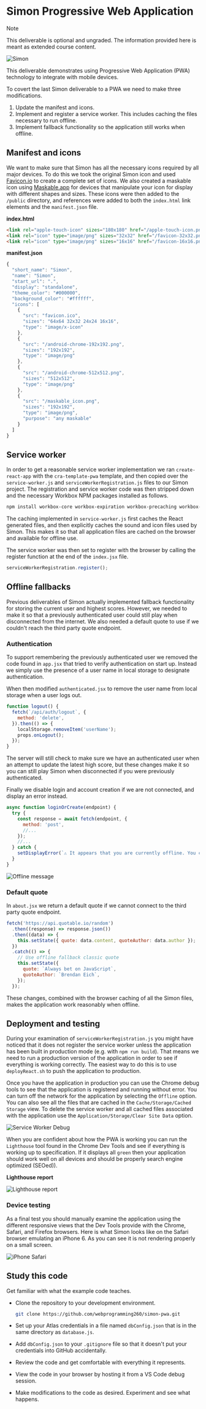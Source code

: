 # Simon Progressive Web Application

> [!NOTE]
>
> This deliverable is optional and ungraded. The information provided here is meant as extended course content.

![Simon](../simon.png)

This deliverable demonstrates using Progressive Web Application (PWA) technology to integrate with mobile devices.

To covert the last Simon deliverable to a PWA we need to make three modifications.

1. Update the manifest and icons.
1. Implement and register a service worker. This includes caching the files necessary to run offline.
1. Implement fallback functionality so the application still works when offline.

## Manifest and icons

We want to make sure that Simon has all the necessary icons required by all major devices. To do this we took the original Simon icon and used [Favicon.io](https://favicon.io/favicon-converter/) to create a complete set of icons. We also created a maskable icon using [Maskable.app](https://maskable.app/editor) for devices that manipulate your icon for display with different shapes and sizes. These icons were then added to the `/public` directory, and references were added to both the `index.html` link elements and the `manifest.json` file.

**index.html**

```html
<link rel="apple-touch-icon" sizes="180x180" href="/apple-touch-icon.png" />
<link rel="icon" type="image/png" sizes="32x32" href="/favicon-32x32.png" />
<link rel="icon" type="image/png" sizes="16x16" href="/favicon-16x16.png" />
```

**manifest.json**

```js
{
  "short_name": "Simon",
  "name": "Simon",
  "start_url": ".",
  "display": "standalone",
  "theme_color": "#000000",
  "background_color": "#ffffff",
  "icons": [
    {
      "src": "favicon.ico",
      "sizes": "64x64 32x32 24x24 16x16",
      "type": "image/x-icon"
    },
    {
      "src": "/android-chrome-192x192.png",
      "sizes": "192x192",
      "type": "image/png"
    },
    {
      "src": "/android-chrome-512x512.png",
      "sizes": "512x512",
      "type": "image/png"
    },
    {
      "src": "/maskable_icon.png",
      "sizes": "192x192",
      "type": "image/png",
      "purpose": "any maskable"
    }
  ]
}
```

## Service worker

In order to get a reasonable service worker implementation we ran `create-react-app` with the `cra-template-pwa` template, and then copied over the `service-worker.js` and `serviceWorkerRegistration.js` files to our Simon project. The registration and service worker code was then stripped down and the necessary Workbox NPM packages installed as follows.

```sh
npm install workbox-core workbox-expiration workbox-precaching workbox-routing workbox-strategies
```

The caching implemented in `service-worker.js` first caches the React generated files, and then explicitly caches the sound and icon files used by Simon. This makes it so that all application files are cached on the browser and available for offline use.

The service worker was then set to register with the browser by calling the register function at the end of the `index.jsx` file.

```js
serviceWorkerRegistration.register();
```

## Offline fallbacks

Previous deliverables of Simon actually implemented fallback functionality for storing the current user and highest scores. However, we needed to make it so that a previously authenticated user could still play when disconnected from the internet. We also needed a default quote to use if we couldn't reach the third party quote endpoint.

### Authentication

To support remembering the previously authenticated user we removed the code found in `app.jsx` that tried to verify authentication on start up. Instead we simply use the presence of a user name in local storage to designate authentication.

When then modified `authenticated.jsx` to remove the user name from local storage when a user logs out.

```jsx
function logout() {
  fetch(`/api/auth/logout`, {
    method: 'delete',
  }).then(() => {
    localStorage.removeItem('userName');
    props.onLogout();
  });
}
```

The server will still check to make sure we have an authenticated user when an attempt to update the latest high score, but these changes make it so you can still play Simon when disconnected if you were previously authenticated.

Finally we disable login and account creation if we are not connected, and display an error instead.

```jsx
async function loginOrCreate(endpoint) {
  try {
    const response = await fetch(endpoint, {
      method: 'post',
      //...
    });
    //...
  } catch {
    setDisplayError(`⚠ It appears that you are currently offline. You can play Simon offline, but you must be initially online to create or login to your account.`);
  }
}
```

![Offline message](serviceWorkerLoginOffline.jpg)

### Default quote

In `about.jsx` we return a default quote if we cannot connect to the third party quote endpoint.

```jsx
fetch('https://api.quotable.io/random')
  .then((response) => response.json())
  .then((data) => {
    this.setState({ quote: data.content, quoteAuthor: data.author });
  })
  .catch(() => {
    // Use offline fallback classic quote
    this.setState({
      quote: `Always bet on JavaScript`,
      quoteAuthor: `Brendan Eich`,
    });
  });
```

These changes, combined with the browser caching of all the Simon files, makes the application work reasonably when offline.

## Deployment and testing

During your examination of `serviceWorkerRegistration.js` you might have noticed that it does not register the service worker unless the application has been built in production mode (e.g. with `npm run build`). That means we need to run a production version of the application in order to see if everything is working correctly. The easiest way to do this is to use `deployReact.sh` to push the application to production.

Once you have the application in production you can use the Chrome debug tools to see that the application is registered and running without error. You can turn off the network for the application by selecting the `Offline` option. You can also see all the files that are cached in the `Cache/Storage/Cached Storage` view. To delete the service worker and all cached files associated with the application use the `Application/Storage/Clear Site Data` option.

![Service Worker Debug](serviceWorkerDebug.gif)

When you are confident about how the PWA is working you can run the `Lighthouse` tool found in the Chrome Dev Tools and see if everything is working up to specification. If it displays all `green` then your application should work well on all devices and should be properly search engine optimized (SEOed)).

**Lighthouse report**

![Lighthouse report](serviceWorkerLighthouseReport.jpg)

### Device testing

As a final test you should manually examine the application using the different responsive views that the Dev Tools provide with the Chrome, Safari, and Firefox browsers. Here is what Simon looks like on the Safari browser emulating an iPhone 6. As you can see it is not rendering properly on a small screen.

![iPhone Safari](deviceTestingSafari.jpg)

## Study this code

Get familiar with what the example code teaches.

- Clone the repository to your development environment.

  ```sh
  git clone https://github.com/webprogramming260/simon-pwa.git
  ```

- Set up your Atlas credentials in a file named `dbConfig.json` that is in the same directory as `database.js`.
- Add `dbConfig.json` to your `.gitignore` file so that it doesn't put your credentials into GitHub accidentally.
- Review the code and get comfortable with everything it represents.
- View the code in your browser by hosting it from a VS Code debug session.
- Make modifications to the code as desired. Experiment and see what happens.

